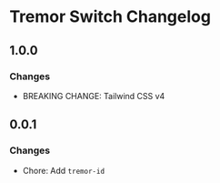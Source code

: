 # Tremor Switch Changelog

## 1.0.0

### Changes

- BREAKING CHANGE: Tailwind CSS v4

## 0.0.1

### Changes

- Chore: Add `tremor-id`
